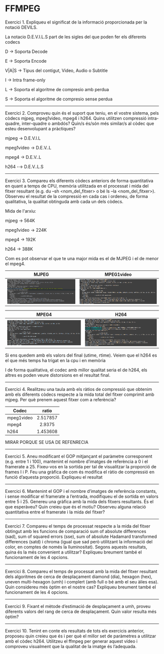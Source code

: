# FFMPEG
Exercici 1. Expliqueu el significat de la informació proporcionada per la notació DEVILS.

La notacio D.E.V.I.L.S part de les sigles del que poden fer els diferents codecs

D &#8594; Soporta Decode

E &#8594; Soporta Encode

V|A|S &#8594; Tipus del contigut, Video, Audio o Subtitle

I &#8594; Intra frame-only

L &#8594; Soporta el algoritme de compresio amb perdua

S &#8594; Soporta el algoritme de compresio sense perdua


---

Exercici 2. Comproveu quin és el suport que teniu, en el vostre sistema, pels còdecs mjpeg,
mpeg1video, mpeg4 i h264. Quins utilitzen compressió intra-quadre, inter-quadre o
ambdós? Quin/s és/són més similar/s al còdec que esteu desenvolupant a pràctiques?

mjpeg &#8594; D.E.V.I.L

mpeg1video &#8594; D.E.V..L

mpeg4 &#8594; D.E.V..L

h264 -&#8594; D.E.V..L.S

---

Exercici 3. Compareu els diferents còdecs anteriors de forma quantitativa en quant a temps de
CPU, memòria utilitzada en el processat i mida del fitxer resultant (e.g. du –sh
<nom_del_fitxer> o bé ls –la <nom_del_fitxer>). Observeu el resultat de la
compressió en cada cas i ordeneu, de forma qualitativa, la qualitat obtinguda amb cada un dels
còdecs.

Mida de l'arxiu:

mjpeg &#8594; 564K

mpeg1video &#8594; 224K

mpeg4 &#8594; 192K

h264 &#8594; 388K

Com es pot observar el que te una major mida es el de MJPEG i el de menor el mpeg4.

| MJPEG   | MPEG1video |
| ---------|:------:|
|![image info](./mjpeg_info.png)|![image info](./mpeg1video_info.png)|

| MPEG4   | H264 |
| ---------|:------:|
|![image info](./mpeg4_info.png)|![image info](./h264_info.png)|


Si ens quedem amb els valors del final (utime, rtime). Veiem que el h264 es el que més temps ha trigat en la cpu i en memòria

I de forma qualitativa, el codec amb millor qualitat seria el de h264, els altres es poden veure distorsions en el resultat final.

---

Exercici 4. Realitzeu una taula amb els ràtios de compressió que obtenim amb els diferents còdecs
respecte a la mida total del fitxer comprimit amb mjpeg. Per què prenem aquest fitxer com a
referència? 

| Codec       | ratio |
| ----------- |:------:|
|	mpeg1video|2.517857|
|	mpeg4	  |2.9375|
|	h264	  |1.453608|

MIRAR PORQUE SE USA DE REFENRECIA

---

Exercici 5. Aneu modificant el GOP mitjançant el paràmetre corresponent (e.g. entre 1 i 100),
mantenint el nombre d’imatges de referència a 0 i el framerate a 25. Fixeu-vos en la sortida per
tal de visualitzar la proporció de frames I i P. Feu una gràfica de com és modifica el ràtio de
compressió en funció d’aquesta proporció. Expliqueu el resultat

---

Exercici 6. Mantenint el GOP i el nombre d’imatges de referència constants, i sense modificar el
framerate a l’entrada, modifiqueu el de sortida en valors entre 5 i 25. Genereu una gràfica amb
la mida dels fitxers resultants. És el que esperàveu? Quin creieu que és el motiu? Observeu alguna
relació quantitativa entre el framerate i la mida del fitxer?

---

Exercici 7. Compareu el temps de processat respecte a la mida del fitxer obtingut amb les funcions
de comparació sum of absolute differences (sad), sum of squared errors (sse), sum of absolute
Hadamard transformed differences (satd) i chroma (igual que sad però utilitzant la informació
del color, en comptes de només la lluminositat). Segons aquests resultats, quina és la més
convenient a utilitzar? Expliqueu breument també el funcionament de les 4 opcions.

---

Exercici 8. Compareu el temps de processat amb la mida del fitxer resultant dels algoritmes de
cerca de desplaçament diamond (dia), hexagon (hex), uneven multi-hexagon (umh) i complert
(amb full o bé amb el seu àlies esa). Quin considereu més òptim en el nostre cas? Expliqueu
breument també el funcionament de les 4 opcions.

---

Exercici 9. Fixant el mètode d’estimació de desplaçament a umh, proveu diferents valors del rang
de cerca de desplaçament. Quin valor resulta més òptim?

---

Exercici 10. Tenint en conte els resultats de tots els exercicis anterior, proposeu quin creieu que és
i per què el millor set de paràmetres a utilitzar amb el còdec h264. Utilitzeu el ffmpeg per
generar aquest vídeo i comproveu visualment que la qualitat de la imatge és l’adequada.
